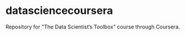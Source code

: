 datasciencecoursera
===================

Repository for "The Data Scientist’s Toolbox" course through Coursera.
